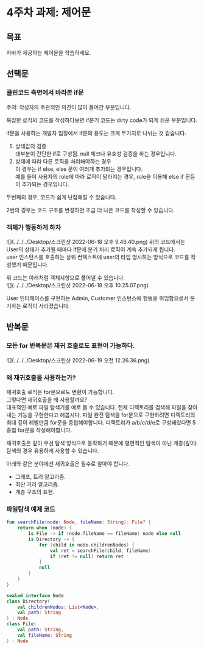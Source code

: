 # 4주차 과제: 제어문

## 목표

자바가 제공하는 제어문을 학습하세요.

## 선택문

### 클린코드 측면에서 바라본 if문

주의: 작성자의 주관적인 의견이 많이 들어간 부분입니다.

복잡한 로직의 코드를 작성하다보면 if분기 코드는 dirty code가 되게 쉬운 부분입니다.

if문을 사용하는 개발자 입장에서 if문의 용도는 크게 두가지로 나뉘는 것 같습니다.

1. 상태값의 검증  
   대부분이 간단한 if로 구성됨. null 체크나 유효성 검증을 하는 경우입니다.
2. 상태에 따라 다른 로직을 처리해야하는 경우  
   이 경우는 if else, else 문이 여러개 추가되는 경우입니다.  
   예를 들어 사용자의 role에 따라 로직이 달라지는 경우, role을 이용해 else if 문등이 추가되는 경우입니다.

두번째의 경우, 코드가 쉽게 난잡해질 수 있습니다.

2번의 경우는 코드 구조를 변경하면 조금 더 나은 코드를 작성할 수 있습니다.

### 객체가 행동하게 하자

![](../../../Desktop/스크린샷 2022-06-18 오후 9.46.40.png)
위의 코드에서는 User의 상태가 추가될 때마다 if문에 분기 처리 로직이 계속 추가되게 됩니다.  
user 인스턴스를 호출하는 상위 컨텍스트에 user의 타입 명시하는 방식으로 코드를 작성했기 때문입니다.

위 코드는 아래처럼 객체지향으로 풀어낼 수 있습니다.  
![](../../../Desktop/스크린샷 2022-06-18 오후 10.25.07.png)

User 인터페이스를 구현하는 Admin, Customer 인스턴스에 행동을 위임함으로서 분기하는 로직이 사라졌습니다.

## 반복문

### 모든 for 반복문은 재귀 호출로도 표현이 가능하다.

![](../../../Desktop/스크린샷 2022-06-19 오전 12.26.36.png)

### 왜 재귀호출을 사용하는가?

재귀호출 로직은 for문으로도 변환이 가능합니다.  
그렇다면 재귀호출을 왜 사용할까요?  
대표적인 예로 파일 탐색기를 예로 들 수 있습니다. 전체 디렉토리를 검색해 파일을 찾아내는 기능을 구현한다고 해봅시다.
파일 완전 탐색을 for문으로 구현하려면 디렉토리의 최대 깊이 레벨만큼 for문을 중첩해야합니다. 디렉토리가 a/b/c/d/e로 구성돼있다면 5중첩 for문을 작성해야합니다.

재귀호출은 깊이 우선 탐색 방식으로 동작하기 때문에 평면적인 탐색이 아닌 계층(깊이) 탐색의 경우 유용하게 사용할 수 있습니다.

아래와 같은 분야에선 재귀호출은 필수로 알아야 합니다.

- 그래프, 트리 알고리즘.
- 최단 거리 알고리즘.
- 계층 구조의 표현.

### 파일탐색 예제 코드

```kotlin
fun searchFile(node: Node, fileName: String): File? {
    return when (node) {
        is File -> if (node.fileName == fileName) node else null
        is Directory -> {
            for (child in node.childrenNodes) {
                val ret = searchFile(child, fileName)
                if (ret != null) return ret
            }
            null
        }
    }
}

sealed interface Node
class Directory(
    val childrenNodes: List<Node>,
    val path: String
) : Node
class File(
    val path: String,
    val fileName: String
) : Node

```



